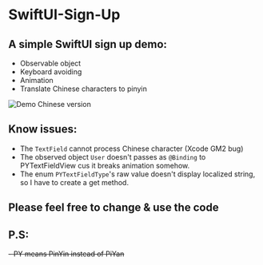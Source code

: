 # SwiftUI-Sign-Up

## A simple SwiftUI sign up demo:

- Observable object
- Keyboard avoiding
- Animation
- Translate Chinese characters to pinyin

![Demo Chinese version](demo.gif)

## Know issues:

- The `TextField` cannot process Chinese character (Xcode GM2 bug)
- The observed object `User` doesn't passes as `@Binding` to PYTextFieldView cus it breaks animation somehow.
- The enum `PYTextFieldType`'s raw value doesn't display localized string, so I have to create a get method.

## Please feel free to change & use the code

## P.S:

~~- PY means PinYin instead of PiYan~~ 
